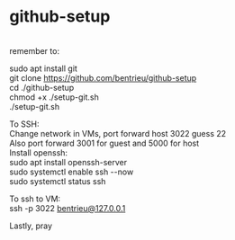 # github-setup
<br>
remember to: <br>

sudo apt install git<br>
git clone https://github.com/bentrieu/github-setup<br>
cd ./github-setup<br>
chmod +x ./setup-git.sh<br>
./setup-git.sh<br>

To SSH:<br>
Change network in VMs, port forward host 3022 guess 22<br>
Also port forward 3001 for guest and 5000 for host <br>
Install openssh:<br>
sudo apt install openssh-server<br>
sudo systemctl enable ssh --now<br>
sudo systemctl status ssh<br>

To ssh to VM:<br>
ssh -p 3022 bentrieu@127.0.0.1<br>

Lastly, pray

